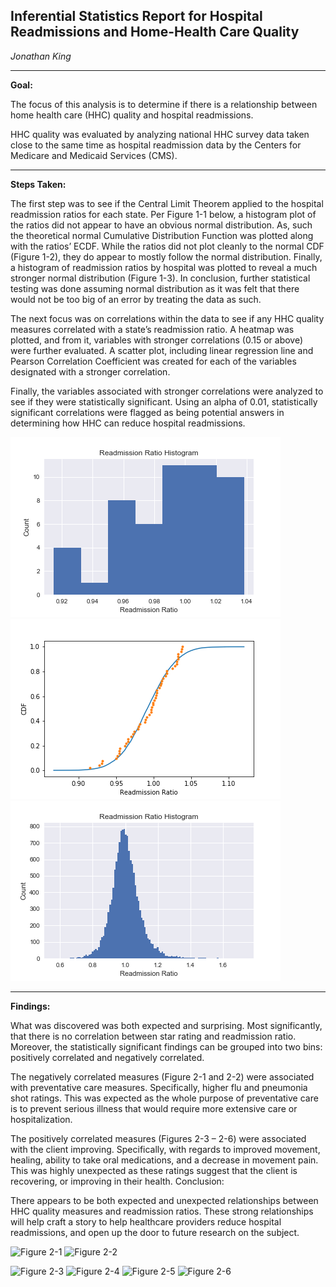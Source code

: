 ## Inferential Statistics Report for Hospital Readmissions and Home-Health Care Quality <br>

*Jonathan King*
***
**Goal:** 

The focus of this analysis is to determine if there is a relationship between home health care (HHC) quality and hospital readmissions.  

HHC quality was evaluated by analyzing national HHC survey data taken close to the same time as hospital readmission data by the Centers for Medicare and Medicaid Services (CMS).
***
**Steps Taken:** 

The first step was to see if the Central Limit Theorem applied to the hospital readmission ratios for each state.  Per Figure 1-1 below, a histogram plot of the ratios did not appear to have an obvious normal distribution.  As, such the theoretical normal Cumulative Distribution Function was plotted along with the ratios’ ECDF.  While the ratios did not plot cleanly to the normal CDF (Figure 1-2), they do appear to mostly follow the normal distribution.  Finally, a histogram of readmission ratios by hospital was plotted to reveal a much stronger normal distribution (Figure 1-3).  In conclusion, further statistical testing was done assuming normal distribution as it was felt that there would not be too big of an error by treating the data as such.

The next focus was on correlations within the data to see if any HHC quality measures correlated with a state’s readmission ratio.  A heatmap was plotted, and from it, variables with stronger correlations (0.15 or above) were further evaluated.  A scatter plot, including linear regression line and Pearson Correlation Coefficient was created for each of the variables designated with a stronger correlation.

Finally, the variables associated with stronger correlations were analyzed to see if they were statistically significant.  Using an alpha of 0.01, statistically significant correlations were flagged as being potential answers in determining how HHC can reduce hospital readmissions.

![Figure 1-1](https://github.com/jsking751/Capstone_1/blob/master/Figures/rr_hist1.png "Figure 1-1")
![Figure 1-2](https://github.com/jsking751/Capstone_1/blob/master/Figures/rr_cdf.png "Figure 1-2")
![Figure 1-3](https://github.com/jsking751/Capstone_1/blob/master/Figures/rr_hist2.png "Figure 1-3")
***
**Findings:** 

What was discovered was both expected and surprising.  Most significantly, that there is no correlation between star rating and readmission ratio.  Moreover, the statistically significant findings can be grouped into two bins: positively correlated and negatively correlated.

The negatively correlated measures (Figure 2-1 and 2-2) were associated with preventative care measures.   Specifically, higher flu and pneumonia shot ratings.  This was expected as the whole purpose of preventative care is to prevent serious illness that would require more extensive care or hospitalization.

The positively correlated measures (Figures 2-3 – 2-6) were associated with the client improving.  Specifically, with regards to improved movement, healing, ability to take oral medications, and a decrease in movement pain.  This was highly unexpected as these ratings suggest that the client is recovering, or improving in their health. 
Conclusion: 

There appears to be both expected and unexpected relationships between HHC quality measures and readmission ratios.  These strong relationships will help craft a story to help healthcare providers reduce hospital readmissions, and open up the door to future research on the subject.<br>

![Figure 2-1](/Figures%20flu_shot.png "Figure 2-1")
![Figure 2-2](/Figures%20pneumonia_shot.png "Figure 2-2")<br>

![Figure 2-3](/Figures%20move_buff.png "Figure 2-3")
![Figure 2-4](/Figures%20healing_buff.png "Figure 2-4")
![Figure 2-5](/Figures%20oral_rx.png "Figure 2-5")
![Figure 2-6](/Figures%20pain_debuff.png "Figure 2-6")